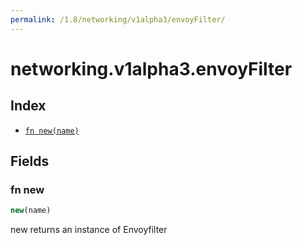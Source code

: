 ```yaml
---
permalink: /1.8/networking/v1alpha3/envoyFilter/
---
```


# networking.v1alpha3.envoyFilter



## Index

* [`fn new(name)`](#fn-new)

## Fields

### fn new

```ts
new(name)
```

new returns an instance of Envoyfilter